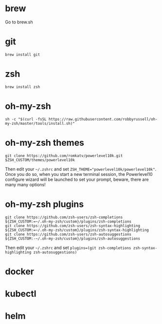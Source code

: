 # brew
Go to brew.sh

# git
```
brew install git
```

# zsh
```
brew install zsh
```

# oh-my-zsh
```
sh -c "$(curl -fsSL https://raw.githubusercontent.com/robbyrussell/oh-my-zsh/master/tools/install.sh)"
```

# oh-my-zsh themes
```
git clone https://github.com/romkatv/powerlevel10k.git $ZSH_CUSTOM/themes/powerlevel10k
```
Then edit your `~/.zshrc` and set `ZSH_THEME="powerlevel10k/powerlevel10k"`. Once you do so, when you start a new terminal session, the Powerlevel10 configure wizard will be launched to set your prompt, beware, there are many many options!

# oh-my-zsh plugins
```
git clone https://github.com/zsh-users/zsh-completions ${ZSH_CUSTOM:=~/.oh-my-zsh/custom}/plugins/zsh-completions
git clone https://github.com/zsh-users/zsh-syntax-highlighting ${ZSH_CUSTOM:=~/.oh-my-zsh/custom}/plugins/zsh-syntax-highlighting
git clone https://github.com/zsh-users/zsh-autosuggestions ${ZSH_CUSTOM:-~/.oh-my-zsh/custom}/plugins/zsh-autosuggestions
```

Then edit your `~/.zshrc` and set `plugins=(git zsh-completions zsh-syntax-highlighting zsh-autosuggestions)`

# docker

# kubectl

# helm


